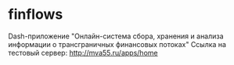 # finflows
Dash-приложение "Онлайн-система сбора, хранения и анализа информации о трансграничных финансовых потоках"
Ссылка на тестовый сервер: http://mva55.ru/apps/home
